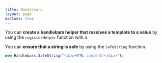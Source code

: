 ```yaml
---
title: Handlebars
layout: page
exclude: true
---
```


You can **create a handlebars helper that resolves a template to a value** by using the `registerHelper` function with a

You can **ensure that a string is safe** by using the `SafeString` function.
```js
new Handlebars.SafeString("<div>HTML content!</div>");
```
<!--stackedit_data:
eyJoaXN0b3J5IjpbMTg1NDE5NTc0MV19
-->